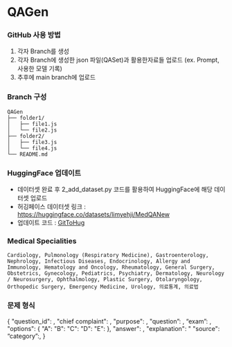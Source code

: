 # QAGen

### GitHub 사용 방법
1. 각자 Branch를 생성
2. 각자 Branch에 생성한 json 파일(QASet)과 활용한자료들 업로드 (ex. Prompt, 사용한 모델 기록)
3. 추후에 main branch에 업로드

### Branch 구성
```
QAGen
├── folder1/
│   ├── file1.js
│   └── file2.js
├── folder2/
│   ├── file3.js
│   └── file4.js
└── README.md
```

### HuggingFace 업데이트 
- 데이터셋 완료 후 2_add_dataset.py 코드를 활용하여 HuggingFace에 해당 데이터셋 업로드
- 허깅페이스 데이터셋 링크 : https://huggingface.co/datasets/limyehji/MedQANew 
- 업데이트 코드 : [GitToHug](/src)

### Medical Specialities
```
Cardiology, Pulmonology (Respiratory Medicine), Gastroenterology, Nephrology, Infectious Diseases, Endocrinology, Allergy and Immunology, Hematology and Oncology, Rheumatology, General Surgery, Obstetrics, Gynecology, Pediatrics, Psychiatry, Dermatology, Neurology / Neurosurgery, Ophthalmology, Plastic Surgery, Otolaryngology, Orthopedic Surgery, Emergency Medicine, Urology, 의료통계, 의료법
```

### 문제 형식
{ "question_id": ,
"chief complaint": ,
"purpose": ,
"question”: ,
“exam”: ,
"options": { "A": "B": "C": "D": "E": },
"answer": ,
"explanation": "
"source": 
“category”:,
}
